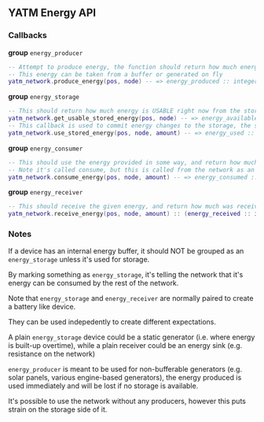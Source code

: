 ## YATM Energy API

### Callbacks

__group__ `energy_producer`

```lua
-- Attempt to produce energy, the function should return how much energy is produced
-- This energy can be taken from a buffer or generated on fly
yatm_network.produce_energy(pos, node) -- => energy_produced :: integer
```

__group__ `energy_storage`

```lua
-- This should return how much energy is USABLE right now from the storage (not it's total capacity)
yatm_network.get_usable_stored_energy(pos, node) -- => energy_available :: integer
-- This callback is used to commit energy changes to the storage, the storage should subtract as much of the amount as it can and return the amount it was able to subtract.
yatm_network.use_stored_energy(pos, node, amount) -- => energy_used :: integer
```

__group__ `energy_consumer`

```lua
-- This should use the energy provided in some way, and return how much of that energy was used
-- Note it's called consume, but this is called from the network as an order to the node "consume this energy"
yatm_network.consume_energy(pos, node, amount) -- => energy_consumed :: integer
```

__group__ `energy_receiver`

```lua
-- This should receive the given energy, and return how much was received
yatm_network.receive_energy(pos, node, amount) :: (energy_received :: integer)
```

### Notes

If a device has an internal energy buffer, it should NOT be grouped as an `energy_storage` unless it's used for storage.

By marking something as `energy_storage`, it's telling the network that it's energy can be consumed by the rest of the network.

Note that `energy_storage` and `energy_receiver` are normally paired to create a battery like device.

They can be used indepedently to create different expectations.

A plain `energy_storage` device could be a static generator (i.e. where energy is built-up overtime), while a plain receiver could be an energy sink (e.g. resistance on the network)

`energy_producer` is meant to be used for non-bufferable generators (e.g. solar panels, various engine-based generators), the energy produced is used immediately and will be lost if no storage is available.

It's possible to use the network without any producers, however this puts strain on the storage side of it.
